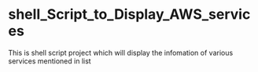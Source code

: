 # shell_Script_to_Display_AWS_services
This is shell script project which will display the infomation of various services mentioned in list
